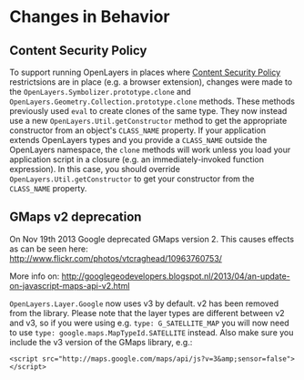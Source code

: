 # Changes in Behavior

## Content Security Policy

To support running OpenLayers in places where [Content Security Policy](http://en.wikipedia.org/wiki/Content_Security_Policy) restrictsions are in place (e.g. a browser extension), changes were made to the `OpenLayers.Symbolizer.prototype.clone` and `OpenLayers.Geometry.Collection.prototype.clone` methods.  These methods previously used `eval` to create clones of the same type.  They now instead use a new `OpenLayers.Util.getConstructor` method to get the appropriate constructor from an object's `CLASS_NAME` property.  If your application extends OpenLayers types and you provide a `CLASS_NAME` outside the OpenLayers namespace, the `clone` methods will work unless you load your application script in a closure (e.g. an immediately-invoked function expression).  In this case, you should override `OpenLayers.Util.getConstructor` to get your constructor from the `CLASS_NAME` property.

## GMaps v2 deprecation

On Nov 19th 2013 Google deprecated GMaps version 2. This causes effects as can be seen here: http://www.flickr.com/photos/vtcraghead/10963760753/

More info on: http://googlegeodevelopers.blogspot.nl/2013/04/an-update-on-javascript-maps-api-v2.html

`OpenLayers.Layer.Google` now uses v3 by default. v2 has been removed from the library. Please note that the layer types are different between v2 and v3, so if you were using e.g. `type: G_SATELLITE_MAP` you will now need to use `type: google.maps.MapTypeId.SATELLITE` instead. Also make sure you include the v3 version of the GMaps library, e.g.:

`<script src="http://maps.google.com/maps/api/js?v=3&amp;sensor=false"></script>`
